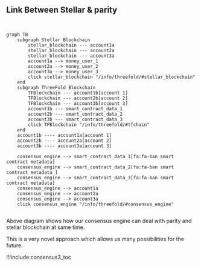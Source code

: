 
## Link Between Stellar & parity


```mermaid


graph TB
    subgraph Stellar Blockchain
        stellar_blockchain --- account1a
        stellar_blockchain --- account2a
        stellar_blockchain --- account3a
        account1a --> money_user_1
        account2a --> money_user_2
        account3a --> money_user_3
        click stellar_blockchain "/info/threefold/#stellar_blockchain"
    end
    subgraph ThreeFold Blockchain
        TFBlockchain --- account1b[account 1]
        TFBlockchain --- account2b[account 2]
        TFBlockchain --- account3b[account 3]
        account1b --- smart_contract_data_1
        account2b --- smart_contract_data_2
        account3b --- smart_contract_data_3
        click TFBlockchain "/info/threefold/#tfchain"
    end
    account1b ---- account1a[account 1]
    account2b ---- account2a[account 2]
    account3b ---- account3a[account 3]

    consensus_engine --> smart_contract_data_1[fa:fa-ban smart contract metadata]
    consensus_engine --> smart_contract_data_2[fa:fa-ban smart contract metadata ]
    consensus_engine --> smart_contract_data_3[fa:fa-ban smart contract metadata]
    consensus_engine --> account1a
    consensus_engine --> account2a
    consensus_engine --> account3a
    click consensus_engine "/info/threefold/#consensus_engine"


```

Above diagram shows how our consensus engine can deal with parity and stellar blockchain at same time.

This is a very novel approach which allows us many possibilities for the future.

!!!include:consensus3_toc